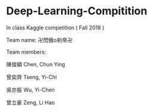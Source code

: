 # Deep-Learning-Compitition

In class Kaggle competition ( Fall 2018 )

Team name: 卍閃傲o剎帝卍

Team members:

陳俊穎 Chen, Chun Ying

曾奕齊 Tseng, Yi-Chi

吳亦振 Wu, Yi-Chen

曾立豪 Zeng, Li Hao 
